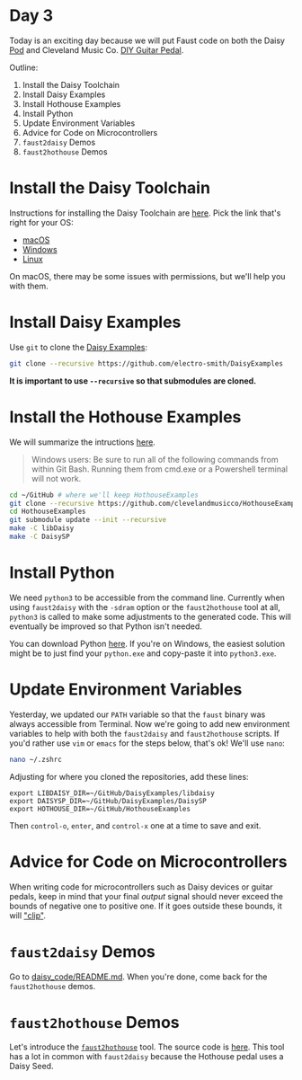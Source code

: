 # Day 3

Today is an exciting day because we will put Faust code on both the Daisy [Pod](https://electro-smith.com/products/pod) and Cleveland Music Co. [DIY Guitar Pedal](https://clevelandmusicco.com/hothouse-diy-digital-signal-processing-platform-kit/).

Outline:

1. Install the Daisy Toolchain
1. Install Daisy Examples
1. Install Hothouse Examples
1. Install Python
1. Update Environment Variables
1. Advice for Code on Microcontrollers
1. `faust2daisy` Demos
1. `faust2hothouse` Demos

# Install the Daisy Toolchain

Instructions for installing the Daisy Toolchain are [here](https://github.com/electro-smith/DaisyWiki/wiki/1.-Setting-Up-Your-Development-Environment#1-install-the-toolchain). Pick the link that's right for your OS:
* [macOS](https://github.com/electro-smith/DaisyWiki/wiki/1b.-Installing-the-Toolchain-on-Mac#Download-the-Installer)
* [Windows](https://github.com/electro-smith/DaisyWiki/wiki/1c.-Installing-the-Toolchain-on-Windows)
* [Linux](https://github.com/electro-smith/DaisyWiki/wiki/1d.-Installing-the-Toolchain-on-Linux)

On macOS, there may be some issues with permissions, but we'll help you with them.

# Install Daisy Examples

Use `git` to clone the [Daisy Examples](https://github.com/electro-smith/DaisyExamples/):

```bash
git clone --recursive https://github.com/electro-smith/DaisyExamples
```

**It is important to use `--recursive` so that submodules are cloned.**

# Install the Hothouse Examples

We will summarize the intructions [here](https://github.com/clevelandmusicco/HothouseExamples/wiki/10%E2%80%90Minute-Quick-Start#getting-and-initializing-the-code).

> Windows users: Be sure to run all of the following commands from within Git Bash. Running them from cmd.exe or a Powershell terminal will not work.

```bash
cd ~/GitHub # where we'll keep HothouseExamples
git clone --recursive https://github.com/clevelandmusicco/HothouseExamples
cd HothouseExamples
git submodule update --init --recursive
make -C libDaisy
make -C DaisySP
```

# Install Python

We need `python3` to be accessible from the command line. Currently when using `faust2daisy` with the `-sdram` option or the `faust2hothouse` tool at all, `python3` is called to make some adjustments to the generated code. This will eventually be improved so that Python isn't needed.

You can download Python [here](https://www.python.org/downloads/). If you're on Windows, the easiest solution might be to just find your `python.exe` and copy-paste it into `python3.exe`.

# Update Environment Variables

Yesterday, we updated our `PATH` variable so that the `faust` binary was always accessible from Terminal. Now we're going to add new environment variables to help with both the `faust2daisy` and `faust2hothouse` scripts. If you'd rather use `vim` or `emacs` for the steps below, that's ok! We'll use `nano`:

```bash
nano ~/.zshrc
```

Adjusting for where you cloned the repositories, add these lines:
```
export LIBDAISY_DIR=~/GitHub/DaisyExamples/libdaisy
export DAISYSP_DIR=~/GitHub/DaisyExamples/DaisySP
export HOTHOUSE_DIR=~/GitHub/HothouseExamples
```

Then `control-o`, `enter`, and `control-x` one at a time to save and exit.

# Advice for Code on Microcontrollers

When writing code for microcontrollers such as Daisy devices or guitar pedals, keep in mind that your final *output* signal should never exceed the bounds of negative one to positive one. If it goes outside these bounds, it will ["clip"](https://en.wikipedia.org/wiki/Clipping_(audio)).

# `faust2daisy` Demos

Go to [daisy_code/README.md](daisy_code/README.md). When you're done, come back for the `faust2hothouse` demos.

# `faust2hothouse` Demos

Let's introduce the [`faust2hothouse`](https://github.com/grame-cncm/faust/tree/master-dev/architecture/hothouse) tool. The source code is [here](https://github.com/grame-cncm/faust/blob/master-dev/tools/faust2appls/faust2hothouse). This tool has a lot in common with `faust2daisy` because the Hothouse pedal uses a Daisy Seed.
